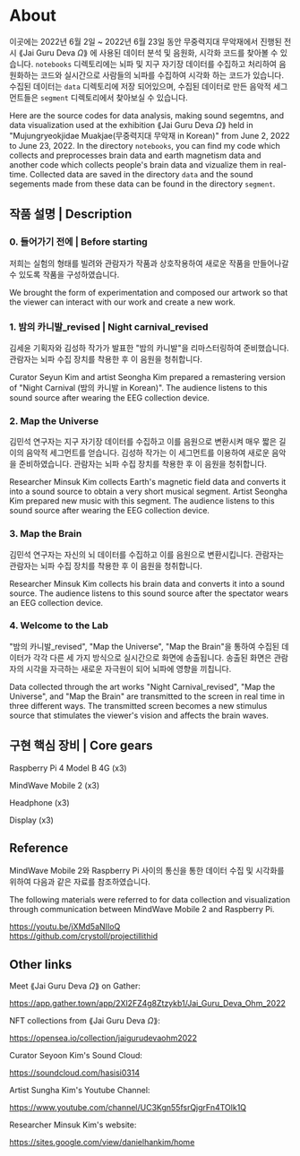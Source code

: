 # About
이곳에는 2022년 6월 2일 ~ 2022년 6월 23일 동안 무중력지대 무악재에서 진행된 전시 ⟪Jai Guru Deva $\Omega$⟫ 에 사용된 데이터 분석 및 음원화, 시각화 코드를 찾아볼 수 있습니다.
`notebooks` 디렉토리에는 뇌파 및 지구 자기장 데이터를 수집하고 처리하여 음원화하는 코드와 실시간으로 사람들의 뇌파를 수집하여 시각화 하는 코드가 있습니다.
수집된 데이터는 `data` 디렉토리에 저장 되어있으며, 수집된 데이터로 만든 음악적 세그먼트들은 `segment` 디렉토리에서 찾아보실 수 있습니다.

Here are the source codes for data analysis, making sound segemtns, and data visualization used at the exhibition ⟪Jai Guru Deva $\Omega$⟫ held in "Mujungryeokjidae Muakjae(무중력지대 무악재 in Korean)" from June 2, 2022 to June 23, 2022.
In the directory `notebooks`, you can find my code which collects and preprocesses brain data and earth magnetism data and another code which collects people's brain data and vizualize them in real-time.
Collected data are saved in the directory `data` and the sound segements made from these data can be found in the directory `segment`.

## 작품 설명 | Description
### 0. 들어가기 전에 | Before starting
저희는 실험의 형태를 빌려와 관람자가 작품과 상호작용하여 새로운 작품을 만들어나갈 수 있도록 작품을 구성하였습니다.

We brought the form of experimentation and composed our artwork so that the viewer can interact with our work and create a new work.

### 1. 밤의 카니발_revised | Night carnival_revised
김세윤 기획자와 김성하 작가가 발표한 "밤의 카니발"을 리마스터링하여 준비했습니다. 
관람자는 뇌파 수집 장치를 착용한 후 이 음원을 청취합니다.

Curator Seyun Kim and artist Seongha Kim prepared a remastering version of "Night Carnival (밤의 카니발 in Korean)".
The audience listens to this sound source after wearing the EEG collection device.

### 2. Map the Universe
김민석 연구자는 지구 자기장 데이터를 수집하고 이를 음원으로 변환시켜 매우 짧은 길이의 음악적 세그먼트를 얻습니다.
김성하 작가는 이 세그먼트를 이용하여 새로운 음악을 준비하였습니다.
관람자는 뇌파 수집 장치를 착용한 후 이 음원을 청취합니다.

Researcher Minsuk Kim collects Earth's magnetic field data and converts it into a sound source to obtain a very short musical segment.
Artist Seongha Kim prepared new music with this segment.
The audience listens to this sound source after wearing the EEG collection device.

### 3. Map the Brain
김민석 연구자는 자신의 뇌 데이터를 수집하고 이를 음원으로 변환시킵니다.
관람자는 관람자는 뇌파 수집 장치를 착용한 후 이 음원을 청취합니다.

Researcher Minsuk Kim collects his brain data and converts it into a sound source.
The audience listens to this sound source after the spectator wears an EEG collection device.

### 4. Welcome to the Lab
"밤의 카니발_revised", "Map the Universe", "Map the Brain"을 통하여 수집된 데이터가 각각 다른 세 가지 방식으로 실시간으로 화면에 송출됩니다.
송출된 화면은 관람자의 시각을 자극하는 새로운 자극원이 되어 뇌파에 영향을 끼칩니다.

Data collected through the art works "Night Carnival_revised", "Map the Universe", and "Map the Brain" are transmitted to the screen in real time in three different ways.
The transmitted screen becomes a new stimulus source that stimulates the viewer's vision and affects the brain waves.

## 구현 핵심 장비 | Core gears
Raspberry Pi 4 Model B 4G (x3)

MindWave Mobile 2 (x3)

Headphone (x3)

Display (x3)

## Reference
MindWave Mobile 2와 Raspberry Pi 사이의 통신을 통한 데이터 수집 및 시각화를 위하여 다음과 같은 자료를 참조하였습니다.

The following materials were referred to for data collection and visualization through communication between MindWave Mobile 2 and Raspberry Pi.


https://youtu.be/jXMd5aNIIoQ  
https://github.com/crystoll/projectillithid

## Other links

Meet ⟪Jai Guru Deva $\Omega$⟫ on Gather:

https://app.gather.town/app/2Xl2FZ4g8Ztzykb1/Jai_Guru_Deva_Ohm_2022

NFT collections from ⟪Jai Guru Deva $\Omega$⟫:

https://opensea.io/collection/jaigurudevaohm2022

Curator Seyoon Kim's Sound Cloud:

https://soundcloud.com/hasisi0314

Artist Sungha Kim's Youtube Channel:

https://www.youtube.com/channel/UC3Kgn55fsrQjgrFn4TOlk1Q

Researcher Minsuk Kim's website:

https://sites.google.com/view/danielhankim/home

